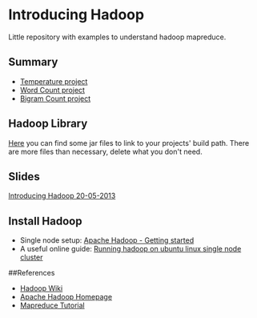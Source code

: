 Introducing Hadoop
==================

Little repository with examples to understand hadoop mapreduce.

## Summary

* [Temperature project](https://github.com/H4ml3t/introducing_hadoop/tree/master/Temperature)
* [Word Count project](https://github.com/H4ml3t/introducing_hadoop/tree/master/Word%20Count)
* [Bigram Count project](https://github.com/H4ml3t/Introducing-Hadoop/tree/master/Bigram%20Count)

## Hadoop Library

[Here](https://dl.dropboxusercontent.com/u/28262951/hadoop-libraries.zip) you can find some jar files to link to your projects' build path.
There are more files than necessary, delete what you don't need.

## Slides

[Introducing Hadoop 20-05-2013]()

## Install Hadoop

* Single node setup: [Apache Hadoop - Getting started](http://hadoop.apache.org/docs/stable/single_node_setup.html)
* A useful online guide: [Running hadoop on ubuntu linux single node cluster](http://www.michael-noll.com/tutorials/running-hadoop-on-ubuntu-linux-single-node-cluster/)

##References

* [Hadoop Wiki](http://wiki.apache.org/hadoop/)
* [Apache Hadoop Homepage](http://hadoop.apache.org/)
* [Mapreduce Tutorial](http://hadoop.apache.org/docs/stable/mapred_tutorial.html)
